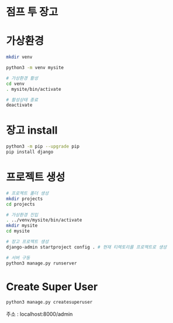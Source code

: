 # 점프 투 장고

# 가상환경
```bash
mkdir venv

python3 -m venv mysite

# 가상환경 활성
cd venv
. mysite/bin/activate

# 활성상태 종료
deactivate
```

# 장고 install
```bash
python3 -m pip --upgrade pip
pip install django
```

# 프로젝트 생성
```bash
# 프로젝트 폴더 생성
mkdir projects
cd projects

# 가상환경 진입
. ../venv/mysite/bin/activate
mkdir mysite
cd mysite

# 장고 프로젝트 생성
django-admin startproject config . # 현재 티렉토리를 프로젝트로 생성

# 서버 구동
python3 manage.py runserver
```

# Create Super User
```bash
python3 manage.py createsuperuser
```
주소 : localhost:8000/admin